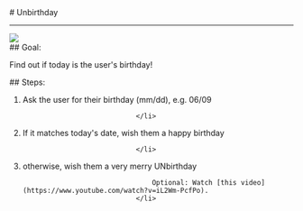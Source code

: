 <body>
<div id="wrap">
<div id="main">
<div id="recipeLeftColumn">
# Unbirthday

<hr/>
<img src="images/unbirthday.jpg"/>
<div id="recipeGoal">
## Goal:


Find out if today is the user's birthday! 

</div>
</div>
<div id="recipeRightColumn">
<div id="recipeSteps">
## Steps:

<ol id="stepList">
<li>Ask the user for their birthday (mm/dd), e.g. 06/09

                                </li>
<li>If it matches today's date, wish them a happy birthday

                                </li>
<li>otherwise, wish them a very merry UNbirthday
                                    


                                    Optional: Watch [this video](https://www.youtube.com/watch?v=iL2Wm-PcfPo).
                                </li>
</ol>
<div style="clear:both;"></div>
</div>
</div>
</div>
</div>
<div id="footer">

</div>
</body>
